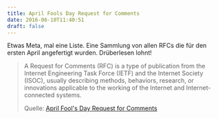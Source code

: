 ```yaml
---
title: April Fools Day Request for Comments
date: 2016-06-10T11:40:51
draft: false
---
```


Etwas Meta, mal eine Liste. Eine Sammlung von allen RFCs die für den ersten
April angefertigt wurden. Drüberlesen lohnt!

> A Request for Comments (RFC) is a type of publication from the Internet
> Engineering Task Force (IETF) and the Internet Society (ISOC), usually
> describing methods, behaviors, research, or innovations applicable to
> the working of the Internet and Internet-connected systems.
>
> Quelle: [April Fool's Day Request for Comments](https://en.wikipedia.org/wiki/April_Fools%27_Day_Request_for_Comments)
